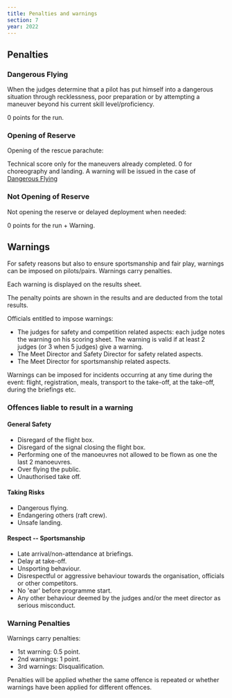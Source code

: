 ```yaml
---
title: Penalties and warnings
section: 7
year: 2022
---
```


## Penalties

### Dangerous Flying

When the judges determine that a pilot has put himself into a dangerous situation through recklessness, poor preparation or by attempting a maneuver beyond his current skill level/proficiency.

0 points for the run.

### Opening of Reserve

Opening of the rescue parachute:

Technical score only for the maneuvers already completed. 0 for choreography and landing. A warning will be issued in the case of [Dangerous Flying](##)

### Not Opening of Reserve

Not opening the reserve or delayed deployment when needed:

0 points for the run + Warning.

## Warnings

For safety reasons but also to ensure sportsmanship and fair play, warnings can be imposed on pilots/pairs. Warnings carry penalties.

Each warning is displayed on the results sheet.

The penalty points are shown in the results and are deducted from the total results.

Officials entitled to impose warnings:
* The judges for safety and competition related aspects: each judge notes the warning on his scoring sheet. The warning is valid if at least 2 judges (or 3 when 5 judges) give a warning.
* The Meet Director and Safety Director for safety related aspects.
* The Meet Director for sportsmanship related aspects.

Warnings can be imposed for incidents occurring at any time during the event: flight, registration, meals, transport to the take-off, at the take-off, during the briefings etc.

### Offences liable to result in a warning

#### General Safety

* Disregard of the flight box.
* Disregard of the signal closing the flight box.
* Performing one of the manoeuvres not allowed to be flown as one the last 2 manoeuvres.
* Over flying the public.
* Unauthorised take off.

#### Taking Risks

* Dangerous flying.
* Endangering others (raft crew).
* Unsafe landing.

#### Respect -- Sportsmanship

* Late arrival/non-attendance at briefings.
* Delay at take-off.
* Unsporting behaviour.
* Disrespectful or aggressive behaviour towards the organisation, officials or other competitors.
* No 'ear' before programme start.
* Any other behaviour deemed by the judges and/or the meet director as serious misconduct.

### Warning Penalties

Warnings carry penalties:
* 1st warning: 0.5 point.
* 2nd warnings: 1 point.
* 3rd warnings: Disqualification.

Penalties will be applied whether the same offence is repeated or whether warnings have been applied for different offences.
